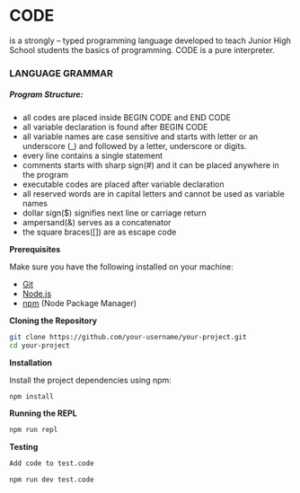 
# CODE

is a strongly – typed programming language developed to teach Junior High School students the basics of programming. CODE is a pure
interpreter.


### LANGUAGE GRAMMAR

##### Program Structure:
 - all codes are placed inside BEGIN CODE and END CODE
 - all variable declaration is found after BEGIN CODE
 - all variable names are case sensitive and starts with letter or an underscore (_) and followed by a letter, underscore or digits.
 - every line contains a single statement
 - comments starts with sharp sign(#) and it can be placed anywhere in the program
 - executable codes are placed after variable declaration
 - all reserved words are in capital letters and cannot be used as variable names
 - dollar sign($) signifies next line or carriage return
 - ampersand(&) serves as a concatenator
 - the square braces([]) are as escape code

**Prerequisites**

Make sure you have the following installed on your machine:

- [Git](https://git-scm.com/)
- [Node.js](https://nodejs.org/en)
- [npm](https://www.npmjs.com/) (Node Package Manager)

**Cloning the Repository**

```bash
git clone https://github.com/your-username/your-project.git
cd your-project
```

**Installation**

Install the project dependencies using npm:

```bash
npm install
```

**Running the REPL**
```bash
npm run repl
```

**Testing**
```bash
Add code to test.code

npm run dev test.code
```


